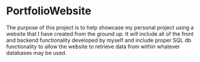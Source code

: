# PortfolioWebsite
The purpose of this project is to help showcase my personal project using a website that I have created from the ground up. It will include all of the front and backend functionality developed by myself and include proper SQL db functionality to allow the website to retrieve data from within whatever databases may be used.

